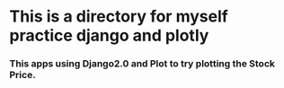# This is  a directory for myself practice django and plotly

### This apps using Django2.0 and Plot to try plotting the Stock Price.